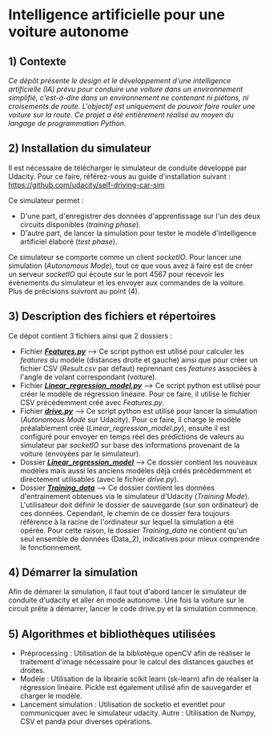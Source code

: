 # Intelligence artificielle pour une voiture autonome

## 1) Contexte
*Ce dépôt présente le design et le développement d'une intelligence artificielle (IA) prévu pour conduire une voiture dans un environnement simplifié, c'est-à-dire dans un environnement ne contenant ni piétons, ni croisements de route. L'objectif est uniquement de pouvoir faire rouler une voiture sur la route. Ce projet a été entièrement réalisé au moyen du langage de programmation Python.*

## 2) Installation du simulateur
Il est nécessaire de télécharger le simulateur de conduite développé par Udacity. Pour ce faire, référez-vous au guide d'installation suivant : https://github.com/udacity/self-driving-car-sim

  Ce simulateur permet :
  * D'une part, d'enregistrer des données d'apprentissage sur l'un des deux circuits disponibles (*training phase*).
  * D'autre part, de lancer la simulation pour tester le modèle d'intelligence artificiel élaboré (*test phase*).

Ce simulateur se comporte comme un client *socketIO*. Pour lancer une simulation (*Autonomous Mode*), tout ce que vous avez à faire est de créer un serveur *socketIO* qui écoute sur le port 4567 pour recevoir les évènements du simulateur et les envoyer aux commandes de la voiture. Plus de précisions suivront au point (4).

## 3) Description des fichiers et répertoires
Ce dépot contient 3 fichiers ainsi que 2 dossiers : 
* Fichier **[*Features.py*](https://github.com/Anizetho/Car_self_driving-AI-/blob/master/Features.py)**  --> Ce script python est utilisé pour calculer les *features* du modèle (distances droite et gauche) ainsi que pour créer un fichier CSV (*Result.csv* par défaut) reprennant ces *features* associées à l'angle de volant correspondant (voiture).
* Fichier **[*Linear_regression_model.py*](https://github.com/Anizetho/Car_self_driving-AI-/blob/master/Linear_regression_model.py)**  --> Ce script python est utilisé pour créer le modèle de régression linéaire. Pour ce faire, il utilise le fichier CSV précédemment créé avec *Features.py*.
* Fichier **[*drive.py*](https://github.com/Anizetho/Car_self_driving-AI-/blob/master/drive.py)** --> Ce script python est utilisé pour lancer la simulation (*Autonomous Mode* sur Udacity). Pour ce faire, il charge le modèle préalablement créé (*Linear_regression_model.py*), ensuite il est configuré pour envoyer en temps réel des prédictions de valeurs au simulateur par *socketIO* sur base des informations provenant de la voiture (envoyées par le simulateur). 
* Dossier **[*Linear_regression_model*](https://github.com/Anizetho/Car_self_driving-AI-/tree/master/Linear_regression_model)** --> Ce dossier contient les nouveaux modèles mais aussi les anciens modèles déjà créés précédemment et directement utilisables (avec le fichier *drive.py*).  
* Dossier **[*Training_data*](https://github.com/Anizetho/Car_self_driving-AI-/tree/master/Training_data)** --> Ce dossier contient les données d'entrainement obtenues via le simulateur d'Udacity (*Training Mode*). L'utilisateur doit définir le dossier de sauvegarde (sur son ordinateur) de ces données. Cependant, le chemin de ce dossier fera toujours référence à la racine de l'ordinateur sur lequel la simulation a été opérée. Pour cette raison, le dossier *Training_data* ne contient qu'un seul ensemble de données (Data_2), indicatives pour mieux comprendre le fonctionnement. 

## 4) Démarrer la simulation 
Afin de démarer la simulation, il faut tout d'abord lancer le simulateur de conduite d'udacity et aller en mode autonome. Une fois la voiture sur le circuit prête à démarrer, lancer le code drive.py et la simulation commence.

## 5) Algorithmes et bibliothèques utilisées
* Préprocessing : Utilisation de la bibliotèque openCV afin de réaliser le traitement d'image nécessaire pour le calcul des distances gauches et droites.
* Modèle : Utilisation de la librairie scikit learn (sk-learn) afin de réaliser la régression linéaire. Pickle est également utilisé afin de sauvegarder et charger le modèle.
* Lancement simulation : Utilisation de socketio et eventlet pour communicquer avec le simulateur udacity. 
Autre : Utilisation de Numpy, CSV et panda pour diverses opérations.
